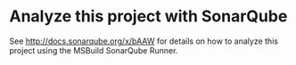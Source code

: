 # Analyze this project with SonarQube

See http://docs.sonarqube.org/x/bAAW for details on how to analyze this project using the MSBuild SonarQube Runner.
